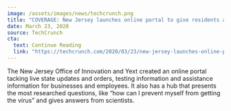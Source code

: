 ```yaml
---
image: /assets/images/news/techcrunch.png
title: "COVERAGE: New Jersey launches online portal to give residents accurate answers about COVID-19"
date: March 23, 2020
source: TechCrunch
cta:
  text: Continue Reading
  link: "https://techcrunch.com/2020/03/23/new-jersey-launches-online-portal-to-give-residents-accurate-answers-about-covid-19/"
---
```


The New Jersey Office of Innovation and Yext created an online portal tacking live state updates and orders, testing information and assistance information for businesses and employees. It also has a hub that presents the most researched questions, like “how can I prevent myself from getting the virus” and gives answers from scientists.
